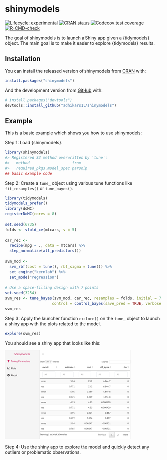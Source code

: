 
<!-- README.md is generated from README.Rmd. Please edit that file -->

# shinymodels

<!-- badges: start -->

[![Lifecycle:
experimental](https://img.shields.io/badge/lifecycle-experimental-orange.svg)](https://lifecycle.r-lib.org/articles/stages.html#experimental)
[![CRAN
status](https://www.r-pkg.org/badges/version/shinymodels)](https://CRAN.R-project.org/package=shinymodels)
[![Codecov test
coverage](https://codecov.io/gh/adhikars11/shinymodels/branch/main/graph/badge.svg)](https://codecov.io/gh/adhikars11/shinymodels?branch=main)
[![R-CMD-check](https://github.com/adhikars11/shinymodels/workflows/R-CMD-check/badge.svg)](https://github.com/adhikars11/shinymodels/actions)
<!-- badges: end -->

The goal of shinymodels is to launch a Shiny app given a {tidymodels} object.
The main goal is to make it easier to explore {tidymodels} results. 

## Installation

You can install the released version of shinymodels from
[CRAN](https://CRAN.R-project.org) with:

``` r
install.packages("shinymodels")
```

And the development version from [GitHub](https://github.com/) with:

``` r
# install.packages("devtools")
devtools::install_github("adhikars11/shinymodels")
```

## Example

This is a basic example which shows you how to use shinymodels:

Step 1: Load {shinymodels}.
``` r
library(shinymodels)
#> Registered S3 method overwritten by 'tune':
#>   method                   from   
#>   required_pkgs.model_spec parsnip
## basic example code
```

Step 2: Create a `tune_` object using various tune functions like `fit_resamples()` or `tune_bayes()`.
``` r
library(tidymodels)
tidymodels_prefer()
library(doMC)
registerDoMC(cores = 8)

set.seed(6735)
folds <- vfold_cv(mtcars, v = 5)

car_rec <-
  recipe(mpg ~ ., data = mtcars) %>%
  step_normalize(all_predictors())

svm_mod <-
  svm_rbf(cost = tune(), rbf_sigma = tune()) %>%
  set_engine("kernlab") %>%
  set_mode("regression")

# Use a space-filling design with 7 points
set.seed(3254)
svm_res <- tune_bayes(svm_mod, car_rec, resamples = folds, initial = 7, iter = 3,
                     control = control_bayes(save_pred = TRUE, verbose = TRUE))
svm_res
```

Step 3: Apply the launcher function `explore()` on the `tune_` object to launch a shiny app with the plots related to the model. 
``` r
explore(svm_res)
```
You should see a shiny app that looks like this:

<img src="man/welcome.png" width="80%" />

Step 4: Use the shiny app to explore the model and quickly detect any outliers or problematic observations. 
